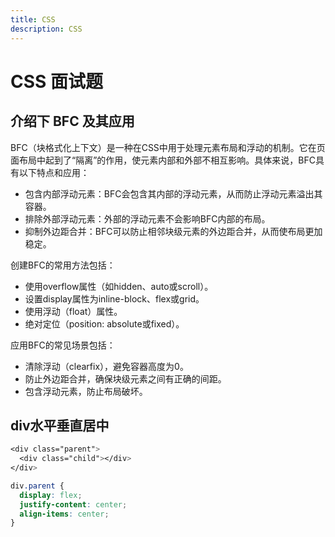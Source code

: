 ```yaml
---
title: CSS
description: CSS
---
```


# CSS 面试题

## 介绍下 BFC 及其应用

BFC（块格式化上下文）是一种在CSS中用于处理元素布局和浮动的机制。它在页面布局中起到了“隔离”的作用，使元素内部和外部不相互影响。具体来说，BFC具有以下特点和应用：

* 包含内部浮动元素：BFC会包含其内部的浮动元素，从而防止浮动元素溢出其容器。
* 排除外部浮动元素：外部的浮动元素不会影响BFC内部的布局。
* 抑制外边距合并：BFC可以防止相邻块级元素的外边距合并，从而使布局更加稳定。

创建BFC的常用方法包括：

* 使用overflow属性（如hidden、auto或scroll）。
* 设置display属性为inline-block、flex或grid。
* 使用浮动（float）属性。
* 绝对定位（position: absolute或fixed）。

应用BFC的常见场景包括：

* 清除浮动（clearfix），避免容器高度为0。
* 防止外边距合并，确保块级元素之间有正确的间距。
* 包含浮动元素，防止布局破坏。

## div水平垂直居中

```css
<div class="parent">
  <div class="child"></div>
</div>

div.parent {
  display: flex;
  justify-content: center;
  align-items: center;
}
```
